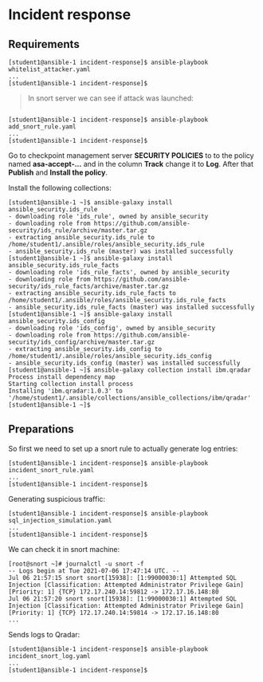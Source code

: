 # Incident response

## Requirements

```console
[student1@ansible-1 incident-response]$ ansible-playbook whitelist_attacker.yaml 
...
[student1@ansible-1 incident-response]$
```
> In snort server we can see if attack was launched:
>
> ```console
> 
> ```

```console
[student1@ansible-1 incident-response]$ ansible-playbook add_snort_rule.yaml
...
[student1@ansible-1 incident-response]$ 
```

Go to checkpoint management server **SECURITY POLICIES** to to the policy named **asa-accept-...** and in the column **Track** change it to **Log**. After that **Publish** and **Install the policy**.

Install the following collections:

```console
[student1@ansible-1 ~]$ ansible-galaxy install ansible_security.ids_rule
- downloading role 'ids_rule', owned by ansible_security
- downloading role from https://github.com/ansible-security/ids_rule/archive/master.tar.gz
- extracting ansible_security.ids_rule to /home/student1/.ansible/roles/ansible_security.ids_rule
- ansible_security.ids_rule (master) was installed successfully
[student1@ansible-1 ~]$ ansible-galaxy install ansible_security.ids_rule_facts
- downloading role 'ids_rule_facts', owned by ansible_security
- downloading role from https://github.com/ansible-security/ids_rule_facts/archive/master.tar.gz
- extracting ansible_security.ids_rule_facts to /home/student1/.ansible/roles/ansible_security.ids_rule_facts
- ansible_security.ids_rule_facts (master) was installed successfully
[student1@ansible-1 ~]$ ansible-galaxy install ansible_security.ids_config
- downloading role 'ids_config', owned by ansible_security
- downloading role from https://github.com/ansible-security/ids_config/archive/master.tar.gz
- extracting ansible_security.ids_config to /home/student1/.ansible/roles/ansible_security.ids_config
- ansible_security.ids_config (master) was installed successfully
[student1@ansible-1 ~]$ ansible-galaxy collection install ibm.qradar
Process install dependency map
Starting collection install process
Installing 'ibm.qradar:1.0.3' to '/home/student1/.ansible/collections/ansible_collections/ibm/qradar'
[student1@ansible-1 ~]$ 
```

## Preparations

So first we need to set up a snort rule to actually generate log entries:

```console
[student1@ansible-1 incident-response]$ ansible-playbook incident_snort_rule.yaml
...
[student1@ansible-1 incident-response]$
```

Generating suspicious traffic:

```console
[student1@ansible-1 incident-response]$ ansible-playbook sql_injection_simulation.yaml 
...
[student1@ansible-1 incident-response]$
```

We can check it in snort machine:

```console
[root@snort ~]# journalctl -u snort -f
-- Logs begin at Tue 2021-07-06 17:47:14 UTC. --
Jul 06 21:57:15 snort snort[15938]: [1:99000030:1] Attempted SQL Injection [Classification: Attempted Administrator Privilege Gain] [Priority: 1] {TCP} 172.17.240.14:59812 -> 172.17.16.148:80
Jul 06 21:57:20 snort snort[15938]: [1:99000030:1] Attempted SQL Injection [Classification: Attempted Administrator Privilege Gain] [Priority: 1] {TCP} 172.17.240.14:59814 -> 172.17.16.148:80
...
```

Sends logs to Qradar:

```console
[student1@ansible-1 incident-response]$ ansible-playbook incident_snort_log.yaml
...
[student1@ansible-1 incident-response]$
```